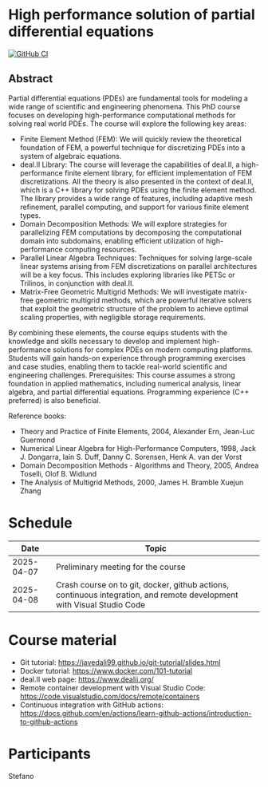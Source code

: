 # High performance solution of partial differential equations

[![GitHub CI](https://github.com/luca-heltai/hpspde/actions/workflows/gtest.yaml/badge.svg)](https://github.com/luca-heltai/hpspde/actions/workflows/gtest.yaml)

## Abstract

Partial differential equations (PDEs) are fundamental tools for modeling a wide range of scientific and engineering phenomena. This PhD course focuses on developing high-performance computational methods for solving real world PDEs.
The course will explore the following key areas:

- Finite Element Method (FEM): We will quickly review the theoretical foundation of FEM, a powerful technique for discretizing PDEs into a system of algebraic equations.
- deal.II Library: The course will leverage the capabilities of deal.II, a high-performance finite element library, for efficient implementation of FEM discretizations. All the theory is also presented in the context of deal.II, which is a C++ library for solving PDEs using the finite element method. The library provides a wide range of features, including adaptive mesh refinement, parallel computing, and support for various finite element types.
- Domain Decomposition Methods: We will explore strategies for parallelizing FEM computations by decomposing the computational domain into subdomains, enabling efficient utilization of high-performance computing resources.
- Parallel Linear Algebra Techniques: Techniques for solving large-scale linear systems arising from FEM discretizations on parallel architectures will be a key focus. This includes exploring libraries like PETSc or Trilinos, in conjunction with deal.II.
- Matrix-Free Geometric Multigrid Methods: We will investigate matrix-free geometric multigrid methods, which are  powerful iterative solvers that exploit the geometric structure of the problem to achieve optimal scaling properties, with negligible storage requirements.

By combining these elements, the course equips students with the knowledge and skills necessary to develop and implement high-performance solutions for complex PDEs on modern computing platforms. Students will gain hands-on experience through programming exercises and case studies, enabling them to tackle real-world scientific and engineering challenges.
Prerequisites: This course assumes a strong foundation in applied mathematics, including numerical analysis, linear algebra, and partial differential equations. Programming experience (C++ preferred) is also beneficial.

Reference books:

- Theory and Practice of Finite Elements, 2004, Alexander Ern, Jean-Luc Guermond
- Numerical Linear Algebra for High-Performance Computers, 1998, Jack J. Dongarra, Iain S. Duff, Danny C. Sorensen, Henk A. van der Vorst
- Domain Decomposition Methods - Algorithms and Theory, 2005, Andrea Toselli, Olof B. Widlund
- The Analysis of Multigrid Methods, 2000, James H. Bramble Xuejun Zhang

# Schedule

| Date       | Topic                                                                 |
|------------|----------------------------------------------------------------------|
| 2025-04-07 | Preliminary meeting for the course                                   |
| 2025-04-08 | Crash course on to git, docker, github actions, continuous integration, and remote development with Visual Studio Code                               |

# Course material

- Git tutorial: <https://javedali99.github.io/git-tutorial/slides.html>
- Docker tutorial: <https://www.docker.com/101-tutorial>
- deal.II web page: <https://www.dealii.org/>
- Remote container development with Visual Studio Code: <https://code.visualstudio.com/docs/remote/containers>
- Continuous integration with GitHub actions: <https://docs.github.com/en/actions/learn-github-actions/introduction-to-github-actions>

# Participants

Stefano